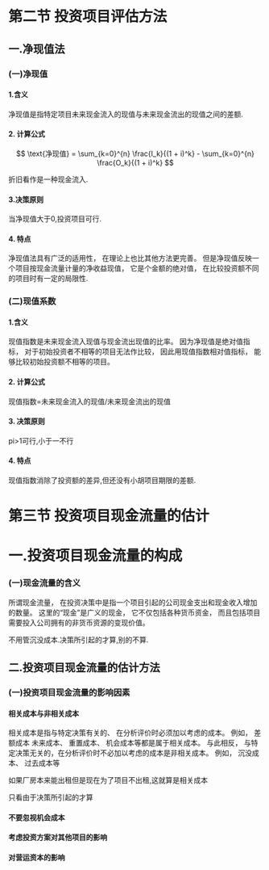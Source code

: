 
# 第二节 投资项目评估方法

## 一.净现值法

### (一)净现值

#### 1.含义

净现值是指特定项目未来现金流入的现值与未来现金流出的现值之间的差额.

#### 2. 计算公式
$$
\text{净现值} = \sum_{k=0}^{n} \frac{I_k}{(1 + i)^k} - \sum_{k=0}^{n} \frac{O_k}{(1 + i)^k}
$$

折旧看作是一种现金流入.

#### 3.决策原则

当净现值大于0,投资项目可行.

#### 4. 特点

净现值法具有广泛的适用性， 在理论上也比其他方法更完善。 但是净现值反映一个项目按现金流量计量的净收益现值， 它是个金额的绝对值， 在比较投资额不同的项目时有一定的局限性.

### (二)现值系数

#### 1.含义

现值指数是未来现金流入现值与现金流出现值的比率。 因为净现值是绝对值指标， 对于初始投资者不相等的项目无法作比较， 因此用现值指数相对值指标， 能够比较初始投资额不相等的项目。

#### 2. 计算公式

现值指数=未来现金流入的现值/未来现金流出的现值

#### 3. 决策原则

pi>1可行,小于一不行

#### 4. 特点

现值指数消除了投资额的差异,但还没有小胡项目期限的差额.

# 第三节 投资项目现金流量的估计

# 一.投资项目现金流量的构成

### (一)现金流量的含义

所谓现金流量， 在投资决策中是指一个项目引起的公司现金支出和现金收入增加的数量。 这里的“现金”是广义的现金， 它不仅包括各种货币资金， 而且包括项目需要投入公司拥有的非货币资源的变现价值。

不用管沉没成本.决策所引起的才算,别的不算.

## 二.投资项目现金流量的估计方法

### (一)投资项目现金流量的影响因素

#### 相关成本与非相关成本

相关成本是指与特定决策有关的、 在分析评价时必须加以考虑的成本。 例如， 差额成本 未来成本、 重置成本、 机会成本等都是属于相关成本。 与此相反， 与特定决策无关的，在分析评价时不必加以考虑的成本是非相关成本。 例如， 沉没成本、 过去成本等

如果厂房本来能出租但是现在为了项目不出租,这就算是相关成本

只看由于决策所引起的才算

#### 不要忽视机会成本

#### 考虑投资方案对其他项目的影响

#### 对营运资本的影响
